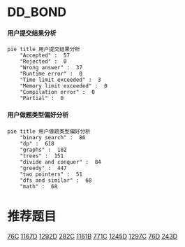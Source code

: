 # DD_BOND

<!-- tabs:start -->



#### **用户提交结果分析**

```mermaid
pie title 用户提交结果分析
    "Accepted" :  57
    "Rejected" :  0
    "Wrong answer" :  37
    "Runtime error" :  0
    "Time limit exceeded" :  3
    "Memory limit exceeded" :  0
    "Compilation error" :  0
    "Partial" :  0
```

#### **用户做题类型偏好分析**

```mermaid
pie title 用户做题类型偏好分析
    "binary search" :  86
    "dp" :  618
    "graphs" :  182
    "trees" :  151
    "divide and conquer" :  84
    "greedy" :  447
    "two pointers" :  51
    "dfs and similar" :  68
    "math" :  68
```



<!-- tabs:end -->
# 推荐题目
[76C](https://codeforces.com/contest/76/problem/C)
[1167D](https://codeforces.com/contest/1167/problem/D)
[1292D](https://codeforces.com/contest/1292/problem/D)
[282C](https://codeforces.com/contest/282/problem/C)
[1161B](https://codeforces.com/contest/1161/problem/B)
[771C](https://codeforces.com/contest/771/problem/C)
[1245D](https://codeforces.com/contest/1245/problem/D)
[1297C](https://codeforces.com/contest/1297/problem/C)
[76D](https://codeforces.com/contest/76/problem/D)
[243D](https://codeforces.com/contest/243/problem/D)
